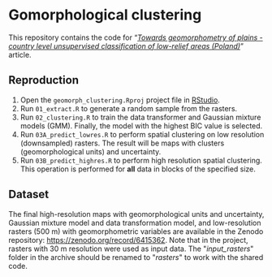# Gomorphological clustering

This repository contains the code for “[*Towards geomorphometry of plains - country level unsupervised classification of low-relief areas (Poland)*](https://papers.ssrn.com/sol3/papers.cfm?abstract_id=4086560)” article.

## Reproduction
1. Open the `geomorph_clustering.Rproj` project file in [RStudio](https://rstudio.com/).
2. Run `01_extract.R` to generate a random sample from the rasters.
3. Run `02_clustering.R` to train the data transformer and Gaussian mixture models (GMM).
Finally, the model with the highest BIC value is selected.
4. Run `03A_predict_lowres.R` to perform spatial clustering on low resolution (downsampled) rasters.
The result will be maps with clusters (geomorphological units) and uncertainty.
5. Run `03B_predict_highres.R` to perform high resolution spatial clustering.
This operation is performed for **all** data in blocks of the specified size.

## Dataset
The final high-resolution maps with geomorphological units and uncertainty, Gaussian mixture model and data transformation model, and low-resolution rasters (500 m) with geomorphometric variables are available in the Zenodo repository: https://zenodo.org/record/6415362.
Note that in the project, rasters with 30 m resolution were used as input data.
The "*input_rasters*" folder in the archive should be renamed to "*rasters*" to work with the shared code.
